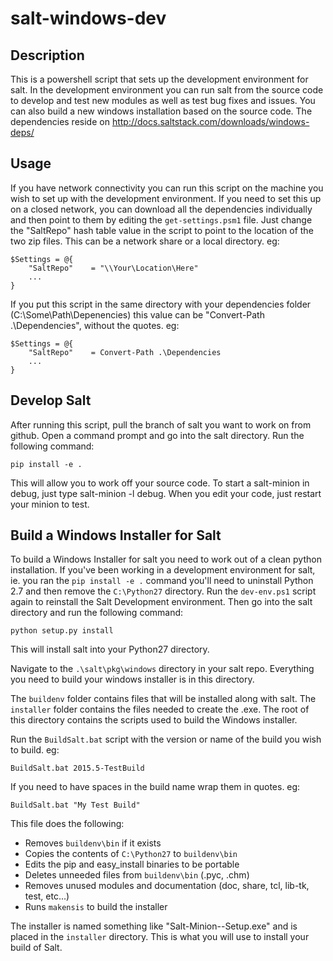# salt-windows-dev 

## Description
This is a powershell script that sets up the development environment for salt. In the development environment you can run salt from the source code to develop and test new modules as well as test bug fixes and issues. You can also build a new windows installation based on the source code.
The dependencies reside on http://docs.saltstack.com/downloads/windows-deps/

## Usage
If you have network connectivity you can run this script on the machine you wish to set up with the development environment. If you need to set this up on a closed network, you can download all the dependencies individually and then point to them by editing the ```get-settings.psm1``` file. Just change the "SaltRepo" hash table value in the script to point to the location of the two zip files. This can be a network share or a local directory. eg:
```
$Settings = @{
    "SaltRepo"    = "\\Your\Location\Here"
    ...
}
```
If you put this script in the same directory with your dependencies folder (C:\Some\Path\Depenencies) this value can be "Convert-Path .\Dependencies", without the quotes. eg:
```
$Settings = @{
    "SaltRepo"    = Convert-Path .\Dependencies
    ...
}
```
## Develop Salt
After running this script, pull the branch of salt you want to work on from github. Open a command prompt and go into the salt directory. Run the following command:
```
pip install -e .
```
This will allow you to work off your source code. To start a salt-minion in debug, just type salt-minion -l debug. When you edit your code, just restart your minion to test.

## Build a Windows Installer for Salt
To build a Windows Installer for salt you need to work out of a clean python installation. If you've been working in a development environment for salt, ie. you ran the ```pip install -e .``` command you'll need to uninstall Python 2.7 and then remove the ```C:\Python27``` directory. Run the ```dev-env.ps1``` script again to reinstall the Salt Development environment. Then go into the salt directory and run the following command:
```
python setup.py install
```
This will install salt into your Python27 directory.

Navigate to the ```.\salt\pkg\windows``` directory in your salt repo. Everything you need to build your windows installer is in this directory.

The ```buildenv``` folder contains files that will be installed along with salt. The ```installer``` folder contains the files needed to create the .exe. The root of this directory contains the scripts used to build the Windows installer.

Run the ```BuildSalt.bat``` script with the version or name of the build you wish to build. eg:
```
BuildSalt.bat 2015.5-TestBuild
```
If you need to have spaces in the build name wrap them in quotes. eg:
```
BuildSalt.bat "My Test Build"
```
This file does the following:
- Removes ```buildenv\bin``` if it exists
- Copies the contents of ```C:\Python27``` to ```buildenv\bin```
- Edits the pip and easy_install binaries to be portable
- Deletes unneeded files from ```buildenv\bin```  (.pyc, .chm)
- Removes unused modules and documentation (doc, share, tcl, lib-tk, test, etc...)
- Runs ```makensis``` to build the installer

The installer is named something like "Salt-Minion-<passed version>-Setup.exe" and is placed in the ```installer``` directory. This is what you will use to install your build of Salt.

